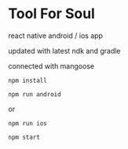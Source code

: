 # Tool For Soul
react native android / ios app

updated with latest ndk and gradle 

connected with mangoose

`npm install`

`npm run android`

or 

`npm run ios`

`npm start`

